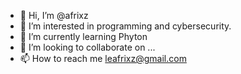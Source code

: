 - 👋 Hi, I’m @afrixz
- 👀 I’m interested in programming and cybersecurity.
- 🌱 I’m currently learning Phyton
- 💞️ I’m looking to collaborate on ...
- 📫 How to reach me leafrixz@gmail.com

<!---
afrixz/afrixz is a ✨ special ✨ repository because its `README.md` (this file) appears on your GitHub profile.
You can click the Preview link to take a look at your changes.
--->
